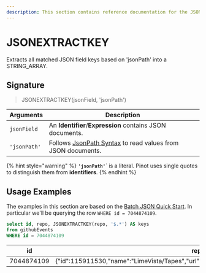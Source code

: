 ```yaml
---
description: This section contains reference documentation for the JSONEXTRACTKEY function.
---
```


# JSONEXTRACTKEY

Extracts all matched JSON field keys based on 'jsonPath' into a STRING_ARRAY.

## Signature

> JSONEXTRACTKEY(jsonField, 'jsonPath')

| Arguments  | Description                                                                                                                                                                                                                                   |
| ---------------- | ------------------------------------------------------------------------------------------------------------------------------------------------------------------------------------------------------------------------------------------------- |
| `jsonField`      | An **Identifier**/**Expression** contains JSON documents.                                                                                                                                                                                         |
| `'jsonPath'`     | Follows [JsonPath Syntax](https://goessner.net/articles/JsonPath/) to read values from JSON documents.                                                                                                                                            |

{% hint style="warning" %}
**`'jsonPath'`**` is a literal. Pinot uses single quotes to distinguish them from **identifiers**.
{% endhint %}

## Usage Examples

The examples in this section are based on the [Batch JSON Quick Start](../../basics/getting-started/quick-start.md#batch-json).
In particular we'll be querying the row `WHERE id = 7044874109`. 

```sql
select id, repo, JSONEXTRACTKEY(repo, '$.*') AS keys
from githubEvents 
WHERE id = 7044874109
```

| id   | repo | keys |
| ------------- | ------------- | ------------- |
| 7044874109 | 	{"id":115911530,"name":"LimeVista/Tapes","url":"https://api.github.com/repos/LimeVista/Tapes"}  | 	`$['id'],$['name'],$['url']` |